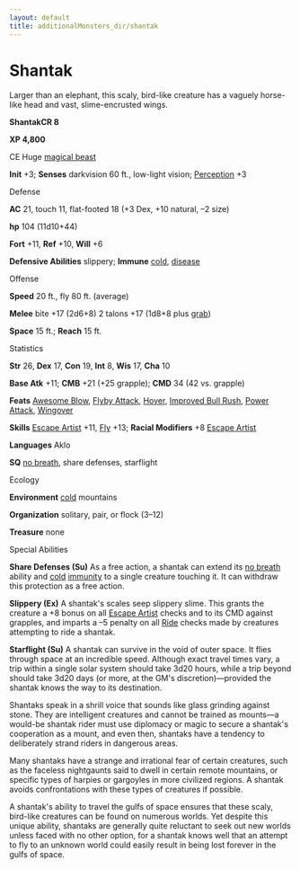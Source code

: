 ```yaml
---
layout: default
title: additionalMonsters_dir/shantak
---
```

# Shantak

Larger than an elephant, this scaly, bird-like creature has a vaguely horse-like head and vast, slime-encrusted wings.

**ShantakCR 8**

**XP 4,800**

CE Huge [magical beast](../monsters_dir/creatureTypes#_magical-beast)

**Init** +3; **Senses** darkvision 60 ft., low-light vision; [Perception](../additionalMonsters_dir/../skills_dir/perception#_perception) +3

Defense

**AC** 21, touch 11, flat-footed 18 (+3 Dex, +10 natural, –2 size)

**hp** 104 (11d10+44)

**Fort** +11, **Ref** +10, **Will** +6

**Defensive Abilities** slippery; **Immune** [cold](../monsters_dir/creatureTypes#_cold-subtype), [disease](../monsters_dir/universalMonsterRules#_disease-(ex-or-su))

Offense

**Speed** 20 ft., fly 80 ft. (average)

**Melee** bite +17 (2d6+8) 2 talons +17 (1d8+8 plus [grab](../monsters_dir/universalMonsterRules#_grab))

**Space** 15 ft.; **Reach** 15 ft.

Statistics

**Str** 26, **Dex** 17, **Con** 19, **Int** 8, **Wis** 17, **Cha** 10

**Base Atk** +11; **CMB** +21 (+25 grapple); **CMD** 34 (42 vs. grapple)

**Feats** [Awesome Blow](../additionalMonsters_dir/../monsters_dir/monsterFeats#_awesome-blow), [Flyby Attack](../additionalMonsters_dir/../monsters_dir/monsterFeats#_flyby-attack), [Hover](../additionalMonsters_dir/../monsters_dir/monsterFeats#_hover), [Improved Bull Rush](../additionalMonsters_dir/../feats#_improved-bull-rush), [Power Attack](../additionalMonsters_dir/../feats#_power-attack), [Wingover](../additionalMonsters_dir/../monsters_dir/monsterFeats#_wingover)

**Skills** [Escape Artist](../additionalMonsters_dir/../skills_dir/escapeArtist#_escape-artist) +11, [Fly](../additionalMonsters_dir/../skills_dir/fly#_fly) +13; **Racial Modifiers** +8 [Escape Artist](../additionalMonsters_dir/../skills_dir/escapeArtist#_escape-artist)

**Languages** Aklo

**SQ** [no breath](../monsters_dir/universalMonsterRules#_no-breath), share defenses, starflight

Ecology

**Environment** [cold](../monsters_dir/creatureTypes#_cold-subtype) mountains

**Organization** solitary, pair, or flock (3–12)

**Treasure** none

Special Abilities

**Share Defenses (Su)** As a free action, a shantak can extend its [no breath](../monsters_dir/universalMonsterRules#_no-breath) ability and [cold](../monsters_dir/creatureTypes#_cold-subtype) [immunity](../monsters_dir/universalMonsterRules#_immunity-(ex-or-su)) to a single creature touching it. It can withdraw this protection as a free action.

**Slippery (Ex)** A shantak's scales seep slippery slime. This grants the creature a +8 bonus on all [Escape Artist](../additionalMonsters_dir/../skills_dir/escapeArtist#_escape-artist) checks and to its CMD against grapples, and imparts a –5 penalty on all [Ride](../additionalMonsters_dir/../skills_dir/ride#_ride) checks made by creatures attempting to ride a shantak.

**Starflight (Su)** A shantak can survive in the void of outer space. It flies through space at an incredible speed. Although exact travel times vary, a trip within a single solar system should take 3d20 hours, while a trip beyond should take 3d20 days (or more, at the GM's discretion)—provided the shantak knows the way to its destination.

Shantaks speak in a shrill voice that sounds like glass grinding against stone. They are intelligent creatures and cannot be trained as mounts—a would-be shantak rider must use diplomacy or magic to secure a shantak's cooperation as a mount, and even then, shantaks have a tendency to deliberately strand riders in dangerous areas.

Many shantaks have a strange and irrational fear of certain creatures, such as the faceless nightgaunts said to dwell in certain remote mountains, or specific types of harpies or gargoyles in more civilized regions. A shantak avoids confrontations with these types of creatures if possible.

A shantak's ability to travel the gulfs of space ensures that these scaly, bird-like creatures can be found on numerous worlds. Yet despite this unique ability, shantaks are generally quite reluctant to seek out new worlds unless faced with no other option, for a shantak knows well that an attempt to fly to an unknown world could easily result in being lost forever in the gulfs of space.

